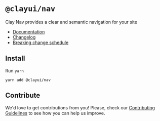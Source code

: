 # `@clayui/nav`

Clay Nav provides a clear and semantic navigation for your site

-   [Documentation](https://clayui.com/docs/components/nav.html)
-   [Changelog](./CHANGELOG.md)
-   [Breaking change schedule](./BREAKING.md)

## Install

Run `yarn`

```shell
yarn add @clayui/nav
```

## Contribute

We'd love to get contributions from you! Please, check our [Contributing Guidelines](https://github.com/liferay/clay/blob/master/CONTRIBUTING.md) to see how you can help us improve.

